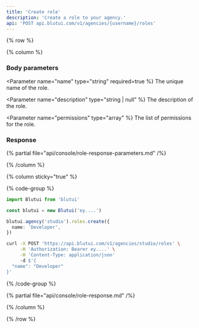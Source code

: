 ```yaml
---
title: 'Create role'
description: 'Create a role to your agency.'
api: 'POST api.blutui.com/v1/agencies/{username}/roles'
---
```


{% row %}

{% column %}
### Body parameters

<Parameter name="name" type="string" required=true %}
The unique name of the role.
</Parameter>

<Parameter name="description" type="string | null" %}
The description of the role.
</Parameter>

<Parameter name="permissions" type="array" %}
The list of permissions for the role.
</Parameter>

### Response

{% partial file="api/console/role-response-parameters.md" /%}

{% /column %}

{% column sticky="true" %}

{% code-group %}

```ts {% process=false filename="Node.js" %}
import Blutui from 'blutui'

const blutui = new Blutui('ey....')

blutui.agency('studio').roles.create({
  name: 'Developer',
})
```

```bash {% process=false filename="cURL" %}
curl -X POST 'https://api.blutui.com/v1/agencies/studio/roles' \
     -H 'Authorization: Bearer ey....' \
     -H 'Content-Type: application/json'
     -d $'{
  "name": "Developer"
}'
```

{% /code-group %}

{% partial file="api/console/role-response.md" /%}

{% /column %}

{% /row %}
